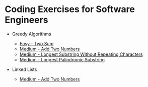 # Coding Exercises for Software Engineers

* Greedy Algorithms
  + [Easy - Two Sum](https://leetcode.com/problems/two-sum/)
  + [Medium - Add Two Numbers](https://leetcode.com/problems/add-two-numbers/)
  + [Medium -  Longest Substring Without Repeating Characters](https://leetcode.com/problems/longest-substring-without-repeating-characters/description/)
  + [Medium -  Longest Palindromic Substring](https://leetcode.com/problems/longest-palindromic-substring/)
 
* Linked Lists
  + [Medium - Add Two Numbers](https://leetcode.com/problems/add-two-numbers/)